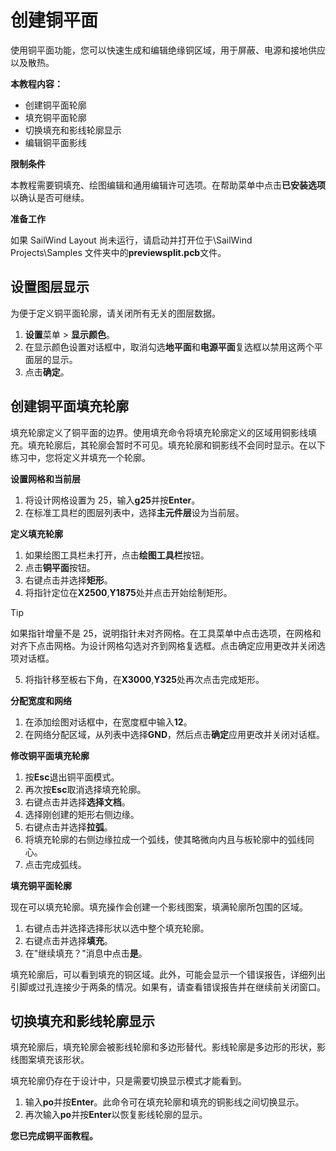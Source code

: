 # 创建铜平面

使用铜平面功能，您可以快速生成和编辑绝缘铜区域，用于屏蔽、电源和接地供应以及散热。

**本教程内容：**

- 创建铜平面轮廓
- 填充铜平面轮廓
- 切换填充和影线轮廓显示
- 编辑铜平面影线

**限制条件**

本教程需要铜填充、绘图编辑和通用编辑许可选项。在帮助菜单中点击**已安装选项**以确认是否可继续。

**准备工作**

如果 SailWind Layout 尚未运行，请启动并打开位于\SailWind Projects\Samples 文件夹中的**previewsplit.pcb**文件。

## 设置图层显示

为便于定义铜平面轮廓，请关闭所有无关的图层数据。

1. **设置**菜单 > **显示颜色**。
2. 在显示颜色设置对话框中，取消勾选**地平面**和**电源平面**复选框以禁用这两个平面层的显示。
3. 点击**确定**。

## 创建铜平面填充轮廓

填充轮廓定义了铜平面的边界。使用填充命令将填充轮廓定义的区域用铜影线填充。填充轮廓后，其轮廓会暂时不可见。填充轮廓和铜影线不会同时显示。在以下练习中，您将定义并填充一个轮廓。

**设置网格和当前层**

1. 将设计网格设置为 25，输入**g25**并按**Enter**。
2. 在标准工具栏的图层列表中，选择**主元件层**设为当前层。

**定义填充轮廓**

1. 如果绘图工具栏未打开，点击**绘图工具栏**按钮。
2. 点击**铜平面**按钮。
3. 右键点击并选择**矩形**。
4. 将指针定位在**X2500**,**Y1875**处并点击开始绘制矩形。

> [!TIP]
如果指针增量不是 25，说明指针未对齐网格。在工具菜单中点击选项，在网格和对齐下点击网格。为设计网格勾选对齐到网格复选框。点击确定应用更改并关闭选项对话框。

5. 将指针移至板右下角，在**X3000**,**Y325**处再次点击完成矩形。

**分配宽度和网络**

1. 在添加绘图对话框中，在宽度框中输入**12**。
4. 在网络分配区域，从列表中选择**GND**，然后点击**确定**应用更改并关闭对话框。

**修改铜平面填充轮廓**

1. 按**Esc**退出铜平面模式。
2. 再次按**Esc**取消选择填充轮廓。
3. 右键点击并选择**选择文档**。
4. 选择刚创建的矩形右侧边缘。
5. 右键点击并选择**拉弧**。
6. 将填充轮廓的右侧边缘拉成一个弧线，使其略微向内且与板轮廓中的弧线同心。
7. 点击完成弧线。

**填充铜平面轮廓**

现在可以填充轮廓。填充操作会创建一个影线图案，填满轮廓所包围的区域。

1. 右键点击并选择选择形状以选中整个填充轮廓。
2. 右键点击并选择**填充**。
3. 在"继续填充？"消息中点击**是**。

填充轮廓后，可以看到填充的铜区域。此外，可能会显示一个错误报告，详细列出引脚或过孔连接少于两条的情况。如果有，请查看错误报告并在继续前关闭窗口。

## 切换填充和影线轮廓显示

填充轮廓后，填充轮廓会被影线轮廓和多边形替代。影线轮廓是多边形的形状，影线图案填充该形状。

填充轮廓仍存在于设计中，只是需要切换显示模式才能看到。

1. 输入**po**并按**Enter**。此命令可在填充轮廓和填充的铜影线之间切换显示。
2. 再次输入**po**并按**Enter**以恢复影线轮廓的显示。

**您已完成铜平面教程。**